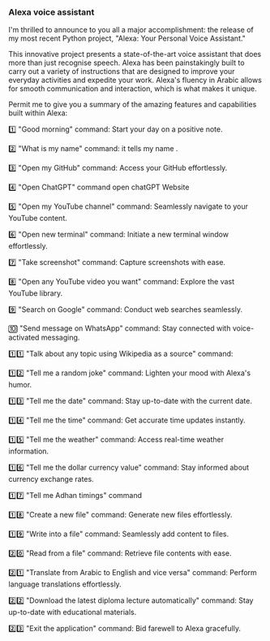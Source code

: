 ### Alexa voice assistant
I'm thrilled to announce to you all a major accomplishment: the release of my most recent Python project, "Alexa: Your Personal Voice Assistant."

This innovative project presents a state-of-the-art voice assistant that does more than just recognise speech. Alexa has been painstakingly built to carry out a variety of instructions that are designed to improve your everyday activities and expedite your work. Alexa's fluency in Arabic allows for smooth communication and interaction, which is what makes it unique.

Permit me to give you a summary of the amazing features and capabilities built within Alexa:

1️⃣ "Good morning" command: Start your day on a positive note.

2️⃣ "What is my name" command: it tells my name .

3️⃣ "Open my GitHub" command: Access your GitHub effortlessly.

4️⃣ "Open ChatGPT" command open chatGPT Website

5️⃣ "Open my YouTube channel" command: Seamlessly navigate to your YouTube content.

6️⃣ "Open new terminal" command: Initiate a new terminal window effortlessly.

7️⃣ "Take screenshot" command: Capture screenshots with ease.

8️⃣ "Open any YouTube video you want" command: Explore the vast YouTube library.

9️⃣ "Search on Google" command: Conduct web searches seamlessly.

🔟 "Send message on WhatsApp" command: Stay connected with voice-activated messaging.

1️⃣1️⃣ "Talk about any topic using Wikipedia as a source" command:

1️⃣2️⃣ "Tell me a random joke" command: Lighten your mood with Alexa's humor.

1️⃣3️⃣ "Tell me the date" command: Stay up-to-date with the current date.

1️⃣4️⃣ "Tell me the time" command: Get accurate time updates instantly.

1️⃣5️⃣ "Tell me the weather" command: Access real-time weather information.

1️⃣6️⃣ "Tell me the dollar currency value" command: Stay informed about currency exchange rates.

1️⃣7️⃣ "Tell me Adhan timings" command

1️⃣8️⃣ "Create a new file" command: Generate new files effortlessly.

1️⃣9️⃣ "Write into a file" command: Seamlessly add content to files.

2️⃣0️⃣ "Read from a file" command: Retrieve file contents with ease.

2️⃣1️⃣ "Translate from Arabic to English and vice versa" command: Perform language translations effortlessly.

2️⃣2️⃣ "Download the latest diploma lecture automatically" command: Stay up-to-date with educational materials.

2️⃣3️⃣ "Exit the application" command: Bid farewell to Alexa gracefully.
